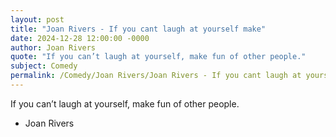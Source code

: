 ```yaml
---
layout: post
title: "Joan Rivers - If you cant laugh at yourself make"
date: 2024-12-28 12:00:00 -0000
author: Joan Rivers
quote: "If you can’t laugh at yourself, make fun of other people."
subject: Comedy
permalink: /Comedy/Joan Rivers/Joan Rivers - If you cant laugh at yourself make
---
```


If you can’t laugh at yourself, make fun of other people.

- Joan Rivers
